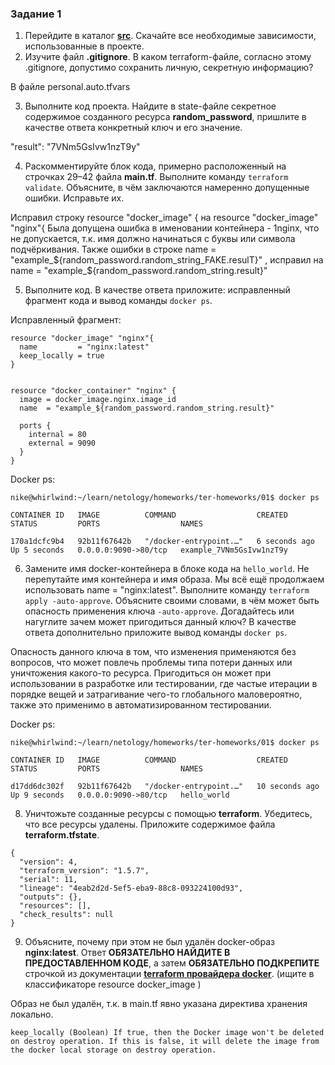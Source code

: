 ### Задание 1

1. Перейдите в каталог [**src**](https://github.com/netology-code/ter-homeworks/tree/main/01/src). Скачайте все необходимые зависимости, использованные в проекте. 
2. Изучите файл **.gitignore**. В каком terraform-файле, согласно этому .gitignore, допустимо сохранить личную, секретную информацию?

В файле personal.auto.tfvars

3. Выполните код проекта. Найдите  в state-файле секретное содержимое созданного ресурса **random_password**, пришлите в качестве ответа конкретный ключ и его значение.

"result": "7VNm5GsIvw1nzT9y"

4. Раскомментируйте блок кода, примерно расположенный на строчках 29–42 файла **main.tf**.
Выполните команду ```terraform validate```. Объясните, в чём заключаются намеренно допущенные ошибки. Исправьте их.

Исправил строку resource "docker_image" { на resource "docker_image" "nginx"{
Была допущена ошибка в именовании контейнера - 1nginx, что не допускается, т.к. имя должно начинаться с буквы или символа подчёркивания.
Также ошибки в строке name  = "example_${random_password.random_string_FAKE.resulT}" , исправил на name  = "example_${random_password.random_string.result}"

5. Выполните код. В качестве ответа приложите: исправленный фрагмент кода и вывод команды ```docker ps```.

Исправленный фрагмент:
```
resource "docker_image" "nginx"{
  name         = "nginx:latest"
  keep_locally = true
}


resource "docker_container" "nginx" {
  image = docker_image.nginx.image_id
  name  = "example_${random_password.random_string.result}"

  ports {
    internal = 80
    external = 9090
  }
}
```


Docker ps:
```
nike@whirlwind:~/learn/netology/homeworks/ter-homeworks/01$ docker ps

CONTAINER ID   IMAGE          COMMAND                  CREATED         STATUS         PORTS                  NAMES

170a1dcfc9b4   92b11f67642b   "/docker-entrypoint.…"   6 seconds ago   Up 5 seconds   0.0.0.0:9090->80/tcp   example_7VNm5GsIvw1nzT9y
```

6. Замените имя docker-контейнера в блоке кода на ```hello_world```. Не перепутайте имя контейнера и имя образа. Мы всё ещё продолжаем использовать name = "nginx:latest". Выполните команду ```terraform apply -auto-approve```.
Объясните своими словами, в чём может быть опасность применения ключа  ```-auto-approve```. Догадайтесь или нагуглите зачем может пригодиться данный ключ? В качестве ответа дополнительно приложите вывод команды ```docker ps```.

Опасность данного ключа в том, что изменения применяются без вопросов, что может повлечь проблемы типа потери данных или уничтожения какого-то ресурса.
Пригодиться он может при использовании в разработке или тестировании, где частые итерации в порядке вещей и затрагивание чего-то глобального маловероятно, также это применимо в автоматизированном тестировании.

Docker ps:
```
nike@whirlwind:~/learn/netology/homeworks/ter-homeworks/01$ docker ps

CONTAINER ID   IMAGE          COMMAND                  CREATED          STATUS         PORTS                  NAMES

d17dd6dc302f   92b11f67642b   "/docker-entrypoint.…"   10 seconds ago   Up 9 seconds   0.0.0.0:9090->80/tcp   hello_world
```
8. Уничтожьте созданные ресурсы с помощью **terraform**. Убедитесь, что все ресурсы удалены. Приложите содержимое файла **terraform.tfstate**. 
```
{
  "version": 4,
  "terraform_version": "1.5.7",
  "serial": 11,
  "lineage": "4eab2d2d-5ef5-eba9-88c8-093224100d93",
  "outputs": {},
  "resources": [],
  "check_results": null
}
```

9. Объясните, почему при этом не был удалён docker-образ **nginx:latest**. Ответ **ОБЯЗАТЕЛЬНО НАЙДИТЕ В ПРЕДОСТАВЛЕННОМ КОДЕ**, а затем **ОБЯЗАТЕЛЬНО ПОДКРЕПИТЕ** строчкой из документации [**terraform провайдера docker**](https://docs.comcloud.xyz/providers/kreuzwerker/docker/latest/docs).  (ищите в классификаторе resource docker_image )

Образ не был удалён, т.к. в main.tf явно указана директива хранения локально.
```
keep_locally (Boolean) If true, then the Docker image won't be deleted on destroy operation. If this is false, it will delete the image from the docker local storage on destroy operation.
```


